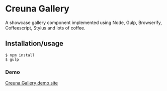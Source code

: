 # Creuna Gallery

A showcase gallery component implemented using Node, Gulp, Browserify, Coffeescript, Stylus and lots of coffee.

## Installation/usage

```
$ npm install
$ gulp
```

### Demo

[Creuna Gallery demo site](http://cg.oer.dk)